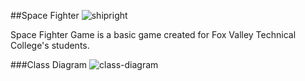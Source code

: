 ##Space Fighter
![shipright](https://cloud.githubusercontent.com/assets/5315168/23713496/b5e3f5ac-03eb-11e7-8efa-5bda2007ac7f.png)

Space Fighter Game is a basic game created  for Fox Valley Technical College's students.

###Class Diagram
![class-diagram](https://cloud.githubusercontent.com/assets/5315168/23715065/0c988066-03f1-11e7-92d3-b07e8228716c.png)
